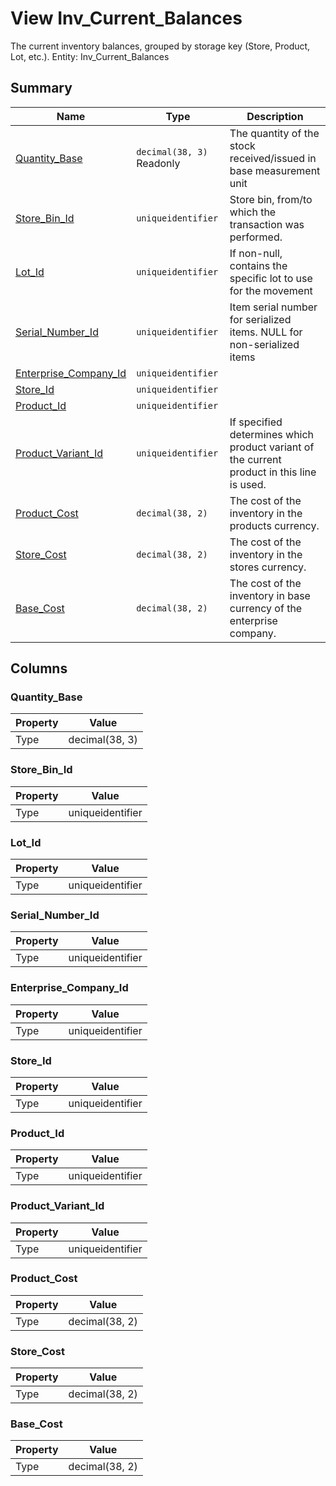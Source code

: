 # View Inv_Current_Balances

The current inventory balances, grouped by storage key (Store, Product, Lot, etc.). Entity: Inv_Current_Balances

## Summary

| Name | Type | Description |
| - | - | --- |
|[Quantity_Base](#quantity_base)|`decimal(38, 3)` Readonly|The quantity of the stock received/issued in base measurement unit|
|[Store_Bin_Id](#store_bin_id)|`uniqueidentifier` |Store bin, from/to which the transaction was performed.|
|[Lot_Id](#lot_id)|`uniqueidentifier` |If non-null, contains the specific lot to use for the movement|
|[Serial_Number_Id](#serial_number_id)|`uniqueidentifier` |Item serial number for serialized items. NULL for non-serialized items|
|[Enterprise_Company_Id](#enterprise_company_id)|`uniqueidentifier` ||
|[Store_Id](#store_id)|`uniqueidentifier` ||
|[Product_Id](#product_id)|`uniqueidentifier` ||
|[Product_Variant_Id](#product_variant_id)|`uniqueidentifier` |If specified determines which product variant of the current product in this line is used.|
|[Product_Cost](#product_cost)|`decimal(38, 2)` |The cost of the inventory in the products currency.|
|[Store_Cost](#store_cost)|`decimal(38, 2)` |The cost of the inventory in the stores currency.|
|[Base_Cost](#base_cost)|`decimal(38, 2)` |The cost of the inventory in base currency of the enterprise company.|

## Columns

### Quantity_Base

| Property | Value |
| - | - |
|Type|decimal(38, 3)|

### Store_Bin_Id

| Property | Value |
| - | - |
|Type|uniqueidentifier|

### Lot_Id

| Property | Value |
| - | - |
|Type|uniqueidentifier|

### Serial_Number_Id

| Property | Value |
| - | - |
|Type|uniqueidentifier|

### Enterprise_Company_Id

| Property | Value |
| - | - |
|Type|uniqueidentifier|

### Store_Id

| Property | Value |
| - | - |
|Type|uniqueidentifier|

### Product_Id

| Property | Value |
| - | - |
|Type|uniqueidentifier|

### Product_Variant_Id

| Property | Value |
| - | - |
|Type|uniqueidentifier|

### Product_Cost

| Property | Value |
| - | - |
|Type|decimal(38, 2)|

### Store_Cost

| Property | Value |
| - | - |
|Type|decimal(38, 2)|

### Base_Cost

| Property | Value |
| - | - |
|Type|decimal(38, 2)|


